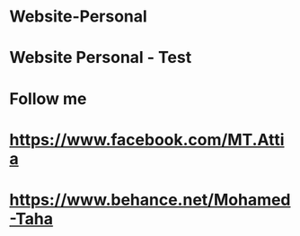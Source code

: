# Website-Personal
# Website Personal - Test
# Follow me 
# https://www.facebook.com/MT.Attia
# https://www.behance.net/Mohamed-Taha
